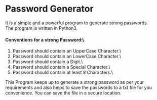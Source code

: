 # Password Generator

It is a simple and a powerful program to generate strong passwords. \
The program is written in Python3. 

#### Conventions for a strong Password:\
1. Password should contain an UpperCase Character.\
2. Password should contain an LowerCase Character.\
3. Password should contain a Digit.\
4. Password should contain a Special Character.\
5. Password should contain at least 8 Characters.\

This Program keeps up to generate a strong password as per your requirements and also helps to save the passwords to a txt file for you convenience. You can save the file in a secure location.
